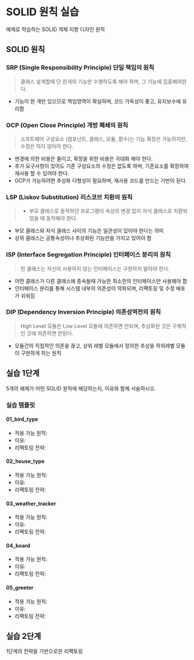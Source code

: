# SOLID 원칙 실습
예제로 학습하는 SOLID 객체 지향 디자인 원칙

## SOLID 원칙
### SRP (Single Responsibility Principle) 단일 책임의 원칙
> 클래스 설계할때 단 한개의 기능만 수행하도록 해야 하며, 그 기능에 집중해야한다.

* 기능이 한 개만 있으므로 책임영역이 확실하며, 코드 가독성이 좋고, 유지보수에 유리함

### OCP (Open Close Principle) 개방 폐쇄의 원칙
> 소프트웨어 구성요소 (컴포넌트, 클래스, 모듈, 함수)는 기능 확장은 가능하지만, 수정은 하지 않아야 한다.

* 변경에 의한 비용은 줄이고, 확장을 위한 비용은 극대화 해야 한다.
* 추가 요구사항이 있어도 기존 구성요소의 수정은 없도록 하며, 기존요소를 확장하여 재사용 할 수 있어야 한다.
* OCP가 가능하려면 추상화 다형성이 필요하며, 재사용 코드를 만드는 기반이 된다.

### LSP (Liskov Substitution) 리스코브 치환의 원칙
> * 부모 클래스로 동작하던 프로그램이 속성의 변경 없이 자식 클래스로 치환되었을 때 동작해야 한다.

* 부모 클래스와 자식 클래스 사이의 기능은 일관성이 있어야 한다는 의미
* 상위 클래스는 공통속성이나 추상화된 기능만을 가지고 있어야 함

### ISP (Interface Segregation Principle) 인터페이스 분리의 원칙
> 한 클래스는 자신이 사용하지 않는 인터페이스는 구현하지 말아야 한다.

* 어떤 클래스가 다른 클래스에 종속될때 가능한 최소한의 인터페이스만 사용해야 함
* 인터페이스 분리를 통해 시스템 내부의 의존성이 약화되며, 리팩토링 및 수정 배포가 쉬워짐

### DIP (Dependency Inversion Principle) 의존성역전의 원칙
> High Level 모듈은 Low Level 모듈에 의존하면 안되며, 추상화된 것은 구체적인 것에 의존하면 안된다.

* 모듈간의 직접적인 의존을 끊고, 상위 레벨 모듈에서 정의한 추상을 하위레벨 모듈이 구현하게 하는 원칙

## 실습 1단계
5개의 예제가 어떤 SOLID 원칙에 해당하는지, 이유와 함께 서술하시오.

### 실습 템플릿
#### 01_bird_type
* 적용 가능 원칙: 
* 이유: 
* 리팩토링 전략:

#### 02_house_type
* 적용 가능 원칙: 
* 이유: 
* 리팩토링 전략:

#### 03_weather_tracker
* 적용 가능 원칙: 
* 이유: 
* 리팩토링 전략:

#### 04_board
* 적용 가능 원칙: 
* 이유: 
* 리팩토링 전략:
  
#### 05_greeter
* 적용 가능 원칙: 
* 이유: 
* 리팩토링 전략:


## 실습 2단계
1단계의 전략을 기반으로한 리팩토링